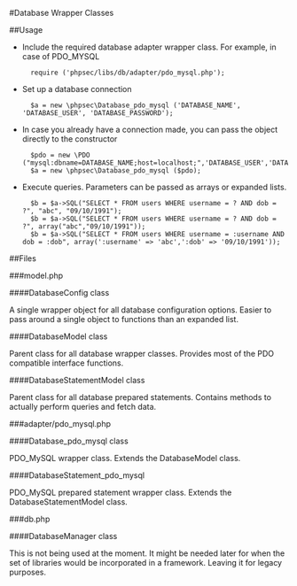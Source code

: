 #Database Wrapper Classes

##Usage

* Include the required database adapter wrapper class. For example, in case of PDO_MYSQL

		require ('phpsec/libs/db/adapter/pdo_mysql.php');

* Set up a database connection

		$a = new \phpsec\Database_pdo_mysql ('DATABASE_NAME', 'DATABASE_USER', 'DATABASE_PASSWORD');

* In case you already have a connection made, you can pass the object directly to the constructor

		$pdo = new \PDO ("mysql:dbname=DATABASE_NAME;host=localhost;",'DATABASE_USER','DATABASE_PASSWORD');
		$a = new \phpsec\Database_pdo_mysql ($pdo);

* Execute queries. Parameters can be passed as arrays or expanded lists.

		$b = $a->SQL("SELECT * FROM users WHERE username = ? AND dob = ?", "abc", "09/10/1991");
		$b = $a->SQL("SELECT * FROM users WHERE username = ? AND dob = ?", array("abc","09/10/1991"));
		$b = $a->SQL("SELECT * FROM users WHERE username = :username AND dob = :dob", array(':username' => 'abc',':dob' => '09/10/1991'));

##Files

###model.php

####DatabaseConfig class

A single wrapper object for all database configuration options. Easier to pass around a single object to functions than an expanded list.

####DatabaseModel class

Parent class for all database wrapper classes. Provides most of the PDO compatible interface functions.

####DatabaseStatementModel class

Parent class for all database prepared statements. Contains methods to actually perform queries and fetch data.

###adapter/pdo_mysql.php

####Database_pdo_mysql class

PDO_MySQL wrapper class. Extends the DatabaseModel class.

####DatabaseStatement_pdo_mysql

PDO_MySQL prepared statement wrapper class. Extends the DatabaseStatementModel class.

###db.php

####DatabaseManager class

This is not being used at the moment. It might be needed later for when the set of libraries would be incorporated in a framework. Leaving it for legacy purposes.